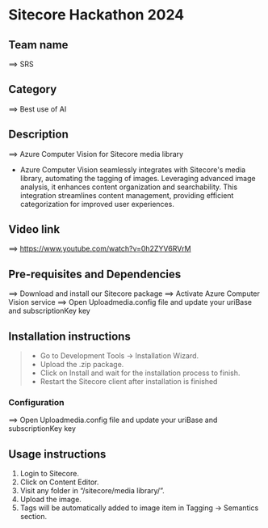 # Sitecore Hackathon 2024

## Team name
⟹ SRS

## Category
⟹ Best use of AI

## Description
⟹ Azure Computer Vision for Sitecore media library  

  - Azure Computer Vision seamlessly integrates with Sitecore's media library, automating the tagging of images. Leveraging advanced image analysis, it enhances content organization and searchability. This integration streamlines content management, providing efficient categorization for improved user experiences.

## Video link
⟹ https://www.youtube.com/watch?v=0h2ZYV6RVrM

## Pre-requisites and Dependencies

⟹ Download and install our Sitecore package
⟹ Activate Azure Computer Vision service
⟹ Open Uploadmedia.config file and update your uriBase and subscriptionKey key
	  <setting name="uriBase" value="Azure Api URL"/>
      <setting name="subscriptionKey" value="Azure Api Key"/>


## Installation instructions

> - Go to Development Tools -> Installation Wizard.
> - Upload the .zip package.
> - Click on Install and wait for the installation process to finish.
> - Restart the Sitecore client after installation is finished


### Configuration
⟹ Open Uploadmedia.config file and update your uriBase and subscriptionKey key
	  <setting name="uriBase" value="Azure Api URL"/>
      <setting name="subscriptionKey" value="Azure Api Key"/>


## Usage instructions

1. Login to Sitecore.
2. Click on Content Editor.
3. Visit any folder in “/sitecore/media library/”.
4. Upload the image.
5. Tags will be automatically added to image item in Tagging -> Semantics section.
